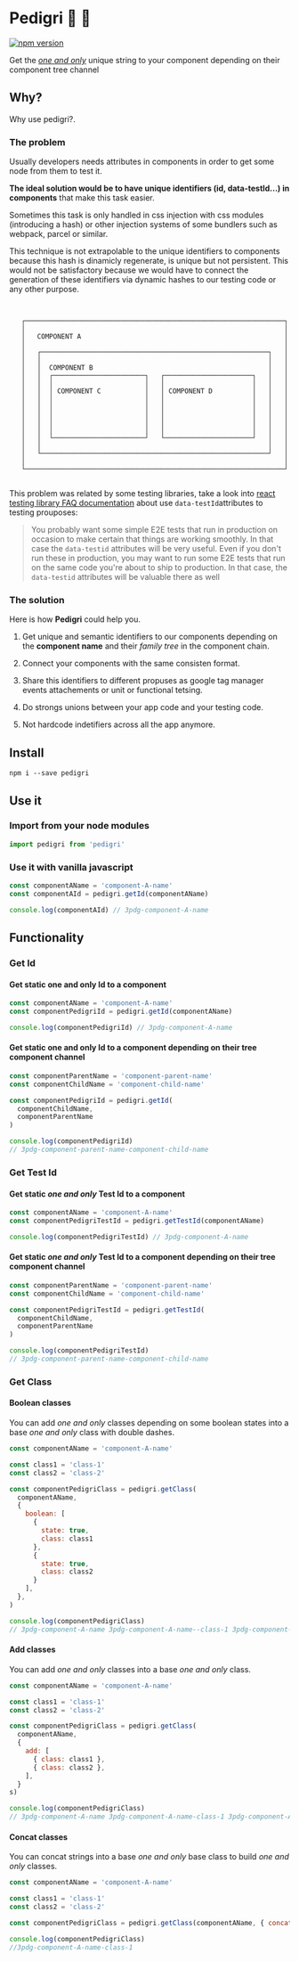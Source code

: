 # Pedigri :dog: :100:

[![npm version](https://badge.fury.io/js/pedigri.svg)](https://badge.fury.io/js/pedigri)

Get the *[one and only](https://www.youtube.com/watch?v=ZvMsp7s78Do)* unique string to your component depending on their component tree channel


## Why?

Why use pedigri?.


### The problem

Usually developers needs attributes in components in order to get some node from them to test it.

**The ideal solution would be to have unique identifiers (id, data-testId...) in components** that make this task easier.

Sometimes this task is only handled in css injection with css modules (introducing a hash) or other injection systems of some bundlers such as webpack, parcel or similar.

This technique is not extrapolable to the unique identifiers to components because this hash is dinamicly regenerate, is unique but not persistent. This would not be satisfactory because we would have to connect the generation of these identifiers via dynamic hashes to our testing code or any other purpose.



```textile


   ┌─────────────────────────────────────────────────────────────────┐
   │                                                                 │
   │   COMPONENT A                                                   │
   │                                                                 │
   │   ┌─────────────────────────────────────────────────────────┐   │
   │   │                                                         │   │
   │   │  COMPONENT B                                            │   │
   │   │  ┌───────────────────────┐   ┌──────────────────────┐   │   │
   │   │  │                       │   │                      │   │   │
   │   │  │ COMPONENT C           │   │ COMPONENT D          │   │   │
   │   │  │                       │   │                      │   │   │
   │   │  │                       │   │                      │   │   │
   │   │  │                       │   │                      │   │   │
   │   │  │                       │   │                      │   │   │
   │   │  │                       │   │                      │   │   │
   │   │  └───────────────────────┘   └──────────────────────┘   │   │
   │   │                                                         │   │
   │   └─────────────────────────────────────────────────────────┘   │
   │                                                                 │
   └─────────────────────────────────────────────────────────────────┘


```

This problem was related by some testing libraries, take a look into [react testing library FAQ documentation](https://testing-library.com/docs/dom-testing-library/faq/) about use `data-testId`attributes to testing prouposes:

> You probably want some simple E2E tests that run in production on occasion to make certain that things are working smoothly. In that case the `data-testid` attributes will be very useful. Even if you don't run these in production, you may want to run some E2E tests that run on the same code you're about to ship to production. In that case, the `data-testid` attributes will be valuable there as well


### The solution

Here is how **Pedigri** could help you. 

1. Get unique and semantic identifiers to our components depending on the **component name** and their *family tree* in the component chain.

2. Connect your components with the same consisten format.

3. Share this identifiers to different propuses as google tag manager events attachements or unit or functional tetsing.

4. Do strongs unions between your app code and your testing code.

5. Not hardcode indetifiers across all the app anymore.


## Install

```shell
npm i --save pedigri
```

## Use it

### Import from your node modules

```javascript
import pedigri from 'pedigri'
```

### Use it with vanilla javascript

```javascript
const componentAName = 'component-A-name'
const componentAId = pedigri.getId(componentAName)

console.log(componentAId) // 3pdg-component-A-name
```

## Functionality

### Get Id

#### Get static one and only Id to a component

```javascript
const componentAName = 'component-A-name'
const componentPedigriId = pedigri.getId(componentAName)

console.log(componentPedigriId) // 3pdg-component-A-name
```

#### Get static one and only Id to a component depending on their tree component channel

```javascript
const componentParentName = 'component-parent-name'
const componentChildName = 'component-child-name'

const componentPedigriId = pedigri.getId(
  componentChildName,
  componentParentName
)

console.log(componentPedigriId)
// 3pdg-component-parent-name-component-child-name
```

### Get Test Id

#### Get static *one and only* Test Id to a component

```javascript
const componentAName = 'component-A-name'
const componentPedigriTestId = pedigri.getTestId(componentAName)

console.log(componentPedigriTestId) // 3pdg-component-A-name
```

#### Get static *one and only* Test Id to a component depending on their tree component channel

```javascript
const componentParentName = 'component-parent-name'
const componentChildName = 'component-child-name'

const componentPedigriTestId = pedigri.getTestId(
  componentChildName,
  componentParentName
)

console.log(componentPedigriTestId)
// 3pdg-component-parent-name-component-child-name
```

### Get Class

#### Boolean classes

You can add *one and only* classes depending on some boolean states into a base *one and only* class with double dashes.

```javascript
const componentAName = 'component-A-name'

const class1 = 'class-1'
const class2 = 'class-2'

const componentPedigriClass = pedigri.getClass(
  componentAName,
  {
    boolean: [
      {
        state: true,
        class: class1
      },
      {
        state: true,
        class: class2
      }
    ],
  },
)

console.log(componentPedigriClass)
// 3pdg-component-A-name 3pdg-component-A-name--class-1 3pdg-component-A-name--class-2
```

#### Add classes

You can add *one and only* classes into a base *one and only* class.

```javascript
const componentAName = 'component-A-name'

const class1 = 'class-1'
const class2 = 'class-2'

const componentPedigriClass = pedigri.getClass(
  componentAName,
  {
    add: [
      { class: class1 },
      { class: class2 },
    ],
  }
s)

console.log(componentPedigriClass)
// 3pdg-component-A-name 3pdg-component-A-name-class-1 3pdg-component-A-name-class-2
```

#### Concat classes

You can concat strings into a base *one and only* base class to build *one and only* classes.

```javascript
const componentAName = 'component-A-name'

const class1 = 'class-1'
const class2 = 'class-2'

const componentPedigriClass = pedigri.getClass(componentAName, { concat: [{ class: class1 }] })

console.log(componentPedigriClass)
//3pdg-component-A-name-class-1
```
